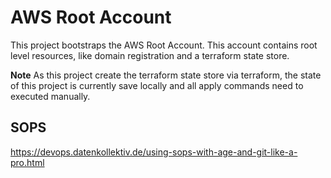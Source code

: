# AWS Root Account

This project bootstraps the AWS Root Account. This account contains root level resources, like domain registration and a terraform state store.

**Note** As this project create the terraform state store via terraform, the state of this project is currently save locally and all apply commands need to executed manually.

## SOPS

https://devops.datenkollektiv.de/using-sops-with-age-and-git-like-a-pro.html
